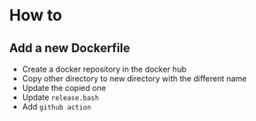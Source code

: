 # How to

## Add a new Dockerfile

  * Create a docker repository in the docker hub
  * Copy other directory to new directory with the different name
  * Update the copied one
  * Update `release.bash`
  * Add `github action`
